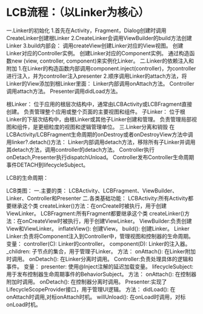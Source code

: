 # LCB流程：（以Linker为核心）
一.Linker的初始化
1.首先在Activity，Fragment，Dialog创建时调用CreateLinker创建根Linker
2.CreateLinker会调用ViewBuilder的build方法创建Linker
3.build内部会：
调用createView创建Linker对应的View视图。
创建Linker对应的Controller实例。
创建Linker对应的Component实例。
通过构造函数new (view, controller, component)来实例化Linker。
二.Linker的依赖注入和附加
1.在Linker的构造函数内部调用component.inject(controller)，为controller进行注入，并为controller注入presenter
2.顺序调用Linker的attach方法，将Linker的View添加到根Linker里面：
Linker内部调用onAttach方法。
Controller调用attach方法。
Presenter调用didLoad方法。

根Linker：
位于应用的根层次结构中，通常由LCBActivity或LCBFragment直接创建。
负责管理整个应用或整个页面的主要视图和组件。
子Linker：
位于根Linker的下层次结构中，由根Linker或其他子Linker创建和管理。
负责管理局部视图和组件，是更细粒度的视图和逻辑管理单位。
三.Linker分离和销毁
在LCBActivity/LCBFragment生命周期的onDestroy或者onDestroyView方法中调用linker?.detach()方法：
Linker内部调用detach方法，移除所有子Linker并调用其detach方法，调用controller的detach方法。
Controller执行onDetach,Presenter执行dispatchUnload。
Controller发布Controller生命周期事件DETACH到lifecycleSubject。

LCB的生命周期：

LCB类图：
一.主要的类：
LCBActivity、LCBFragment、ViewBuilder、Linker、Controller和Presenter
二.各类基础功能：
LCBActivity:所有Activity都要继承这个类
createLinker()方法：在onCreate时被执行，用于创建ViewLinker。
LCBFragment:所有Fragment都要继承这个类
createLinker()方法：在onCreateView时被执行，用于创建ViewLinker。
ViewBuilder:负责创建View和ViewLinker。
inflateView(): 创建View。
build(): 创建Linker。
Linker
Linker:负责将Component注入到Controller中，管理视图和控制器的生命周期。
变量：
controller(C): Linker的controller。
component(D): Linker的注入器。
_children: 子节点的集合，用于管理子Linker。
方法：
onAttach(): 在Linker附加时调用。
onDetach(): 在Linker分离时调用。
Controller:负责处理具体的逻辑和事件。
变量：
presenter: 使用@Inject注解的延迟加载变量。
lifecycleSubject: 用于发布控制器生命周期事件的BehaviorSubject。
方法：
onAttach(): 在控制器附加时调用。
onDetach(): 在控制器分离时调用。
Presenter:实现了LifecycleScopeProvider接口，用于管理UI逻辑。
方法：
didLoad(): 在onAttach时调用,对标onAttach时机。
willUnload(): 在onLoad时调用，对标onLoad时机。
